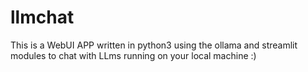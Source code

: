 # llmchat
This is a WebUI APP written in python3 using the ollama and streamlit modules to chat with LLms running on your local machine :)
